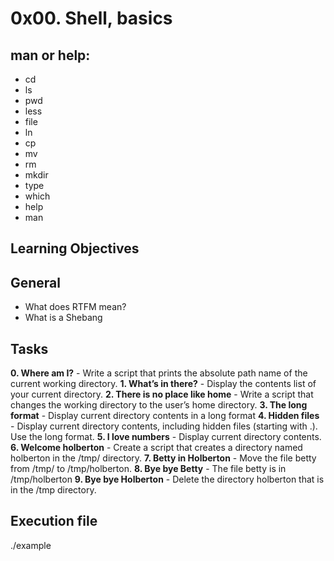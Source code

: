 # 0x00. Shell, basics

## man or help:
- cd
- ls
- pwd
- less
- file
- ln
- cp
- mv
- rm
- mkdir
- type
- which
- help
- man

## Learning Objectives

## General
- What does RTFM mean?
- What is a Shebang

## Tasks

**0. Where am I?** -
Write a script that prints the absolute path name of the current working directory.
**1. What’s in there?** -
Display the contents list of your current directory.
**2. There is no place like home** -
Write a script that changes the working directory to the user’s home directory.
**3. The long format** -
Display current directory contents in a long format
**4. Hidden files** -
Display current directory contents, including hidden files (starting with .). Use the long format.
**5. I love numbers** -
Display current directory contents.
**6. Welcome holberton** -
Create a script that creates a directory named holberton in the /tmp/ directory.
**7. Betty in Holberton** -
Move the file betty from /tmp/ to /tmp/holberton.
**8. Bye bye Betty** -
The file betty is in /tmp/holberton
**9. Bye bye Holberton** -
Delete the directory holberton that is in the /tmp directory.

## Execution file
./example
